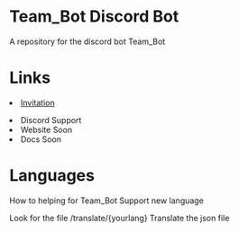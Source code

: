 # Team_Bot Discord Bot</b>

A repository for the discord bot Team_Bot

# <b>Links</b>

[<li>Invitation</li>](https://www.google.com/)
<li>Discord Support</li>
<li>Website Soon</li>
<li>Docs Soon</li>

# Languages

How to helping for Team_Bot Support new language

Look for the file /translate/{yourlang}
Translate the json file

